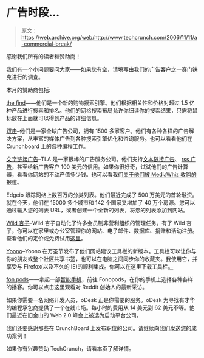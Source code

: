 # 广告时段… 

> 原文：<https://web.archive.org/web/http://www.techcrunch.com/2006/11/11/a-commercial-break/>

感谢我们所有的读者和赞助商！

我们有一个小问题要问大家——如果您有空，请填写由我们的广告客户之一赛门铁克进行的调查。

本月的赞助商包括:

[the find](https://web.archive.org/web/20160125231509/http://www.thefind.com/main/?r=800)——他们是一个新的购物搜索引擎。他们根据相关性和价格对超过 1.5 亿种产品进行搜索和排名。他们的网格搜索布局允许你细读你的搜索结果，只需将鼠标放在上面就可以得到产品的详细信息。

[双击](https://web.archive.org/web/20160125231509/http://doubleclick.com/)–他们是一家全球广告公司，拥有 1500 多家客户。他们有各种各样的广告解决方案，从丰富的媒体广告到各种搜索引擎优化和咨询服务。也可以看看他们在 Crunchboard 上的各种编程工作。

[文字链接广告](https://web.archive.org/web/20160125231509/http://www.text-link-ads.com/)–TLA 是一家很棒的广告服务公司。他们支持[文本链接广告](https://web.archive.org/web/20160125231509/http://www.text-link-ads.com/make-money-today.php)、 [rss 广告](https://web.archive.org/web/20160125231509/http://www.text-link-ads.com/feedvertising/bloggers/)，甚至给新广告客户 100 美元的信用。如果你很好奇，试试他们的广告计算器，看看你网站的不动产值多少钱。也可以看我们[关于他们被 MediaWhiz 收购的](https://web.archive.org/web/20160125231509/http://www.techcrunch.com/2006/11/07/text-link-ads-gets-bought-by-mediawhiz/)报道。

Edgeio 跟踪网络上数百万的分类列表。他们最近完成了 500 万美元的首轮融资。就在今天，他们在 15000 多个城市和 142 个国家又增加了 40 万个房源。您可以通过输入您的列表 URL，或者创建一个全新的列表，将您的列表添加到网站。

[Wild 杏子](https://web.archive.org/web/20160125231509/http://www.wildapricot.com/?utm_campaign=techcrunch)–Wild 杏子自动化了许多会员制非营利组织的管理任务。有了 Wild 杏子，你可以在家里或办公室管理你的网站、电子邮件、数据库、捐赠和活动注册。查看他们的定价或免费试用[这里](https://web.archive.org/web/20160125231509/http://www.wildapricot.com/pricing.aspx)。

[Yoono](https://web.archive.org/web/20160125231509/http://www.yoono.com/index.jsp)–Yoono 在万圣节发布了他们网站建议工具栏的新版本。工具栏可以让你与你的朋友或整个社区共享书签，也可以在电脑之间同步你的收藏夹。我使用它，并享受与 Firefox(以及不久的 IE)的顺利集成。你可以在这里下载工具栏[。](https://web.archive.org/web/20160125231509/https://addons.mozilla.org/firefox/1833/)

[fon pods](https://web.archive.org/web/20160125231509/http://www.fonpods.com/)——拿起一部[智能手机](https://web.archive.org/web/20160125231509/http://crunchgear.com/2006/11/02/smartphones-now/)，前往 Fonopods，在你的手机上选择各种各样的播客。你可以点击这里观看对 Reddit 创始人的最新采访。

如果你需要一名网络开发人员，oDesk 正是你需要的服务。oDesk 为寻找有才华的编程承包商提供了一个在线市场。每小时的费用从 14 美元到 62 美元不等。他们最近在旧金山的 Web 2.0 峰会上被选为启动平台公司。

我们还要感谢那些在 CrunchBoard 上发布职位的公司。请继续向我们发送您的成功案例！

如果你有兴趣赞助 TechCrunch，请看本页了解详情。